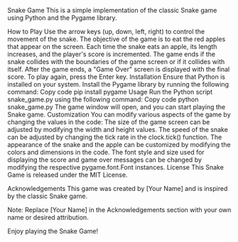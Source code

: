 Snake Game
This is a simple implementation of the classic Snake game using Python and the Pygame library.

How to Play
Use the arrow keys (up, down, left, right) to control the movement of the snake.
The objective of the game is to eat the red apples that appear on the screen.
Each time the snake eats an apple, its length increases, and the player's score is incremented.
The game ends if the snake collides with the boundaries of the game screen or if it collides with itself.
After the game ends, a "Game Over" screen is displayed with the final score.
To play again, press the Enter key.
Installation
Ensure that Python is installed on your system.
Install the Pygame library by running the following command:
Copy code
pip install pygame
Usage
Run the Python script snake_game.py using the following command:
Copy code
python snake_game.py
The game window will open, and you can start playing the Snake game.
Customization
You can modify various aspects of the game by changing the values in the code:
The size of the game screen can be adjusted by modifying the width and height values.
The speed of the snake can be adjusted by changing the tick rate in the clock.tick() function.
The appearance of the snake and the apple can be customized by modifying the colors and dimensions in the code.
The font style and size used for displaying the score and game over messages can be changed by modifying the respective pygame.font.Font instances.
License
This Snake Game is released under the MIT License.

Acknowledgements
This game was created by [Your Name] and is inspired by the classic Snake game.

Note: Replace [Your Name] in the Acknowledgements section with your own name or desired attribution.

Enjoy playing the Snake Game!
